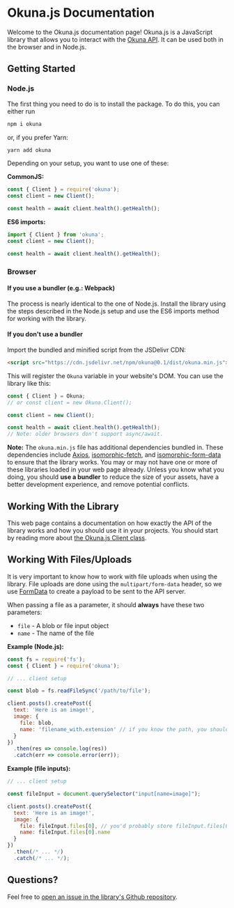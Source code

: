 # Okuna.js Documentation

Welcome to the Okuna.js documentation page! Okuna.js is a JavaScript library that allows you to interact with the [Okuna API](https://okuna.io). It can be used both in the browser and in Node.js.

## Getting Started

### Node.js

The first thing you need to do is to install the package. To do this, you can either run

```sh
npm i okuna
```

or, if you prefer Yarn:

```sh
yarn add okuna
```

Depending on your setup, you want to use one of these:

**CommonJS:**

```js
const { Client } = require('okuna');
const client = new Client();

const health = await client.health().getHealth();
```

**ES6 imports:**

```js
import { Client } from 'okuna';
const client = new Client();

const health = await client.health().getHealth();
```

### Browser

#### If you use a bundler (e.g.: Webpack)

The process is nearly identical to the one of Node.js. Install the library using the steps described in the Node.js setup and use the ES6 imports method for working with the library.

#### If you don't use a bundler

Import the bundled and minified script from the JSDelivr CDN:

```html
<script src="https://cdn.jsdelivr.net/npm/okuna@0.1/dist/okuna.min.js"></script>
```

This will register the `Okuna` variable in your website's DOM. You can use the library like this:

```js
const { Client } = Okuna;
// or const client = new Okuna.Client();

const client = new Client();

const health = await client.health().getHealth();
// Note: older browsers don't support async/await.
```

**Note:** The `okuna.min.js` file has additional dependencies bundled in. These dependencies include [Axios](https://npmjs.com/axios), [isomorphic-fetch](https://npmjs.com/isomorphic-fetch), and [isomorphic-form-data](https://npmjs.com/isomorphic-form-data) to ensure that the library works. You may or may not have one or more of these libraries loaded in your web page already. Unless you know what you doing, you should **use a bundler** to reduce the size of your assets, have a better development experience, and remove potential conflicts.

## Working With the Library

This web page contains a documentation on how exactly the API of the library works and how you should use it in your projects. You should start by reading more about [the Okuna.js Client class](classes/client.html).

## Working With Files/Uploads

It is very important to know how to work with file uploads when using the library. File uploads are done using the `multipart/form-data` header, so we use [FormData](https://developer.mozilla.org/en-US/docs/Web/API/FormData) to create a payload to be sent to the API server.

When passing a file as a parameter, it should **always** have these two parameters:
  * `file` - A blob or file input object
  * `name` - The name of the file

**Example (Node.js):**

```js
const fs = require('fs');
const { Client } = require('okuna');

// ... client setup

const blob = fs.readFileSync('/path/to/file');

client.posts().createPost({
  text: 'Here is an image!',
  image: {
    file: blob,
    name: 'filename_with.extension' // if you know the path, you should know the name too (you can use path.basename() here)
  }
})
  .then(res => console.log(res))
  .catch(err => console.error(err));
```

**Example (file inputs):**

```js
// ... client setup

const fileInput = document.querySelector("input[name=image]");

client.posts().createPost({
  text: 'Here is an image!',
  image: {
    file: fileInput.files[0], // you'd probably store fileInput.files[0] in a separate variable
    name: fileInput.files[0].name
  }
})
  .then(/* ... */)
  .catch(/* ... */);
```

## Questions?

Feel free to [open an issue in the library's Github repository](https://github.com/OkunaOrg/okuna-js/issues).
